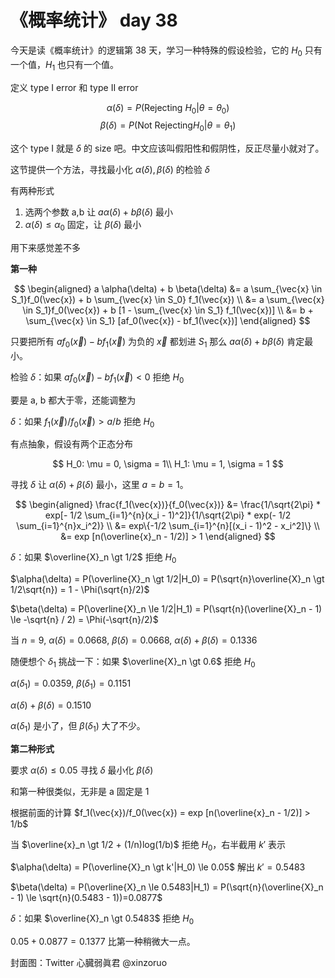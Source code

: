 # 《概率统计》 day 38

今天是读《概率统计》的逻辑第 38 天，学习一种特殊的假设检验，它的 $H_0$ 只有一个值，$H_1$ 也只有一个值。

定义 type I error 和 type II error

$$α(δ) = P(\text{Rejecting} \ H_0|θ = θ_0)$$
$$β(δ) = P(\text{Not Rejecting} H_0|θ = θ_1)$$

这个 type I 就是 $\delta$ 的 size 吧。中文应该叫假阳性和假阴性，反正尽量小就对了。

这节提供一个方法，寻找最小化 $α(δ), β(δ)$ 的检验 $\delta$

有两种形式

1. 选两个参数 a,b 让 $aα(δ) + bβ(δ)$ 最小
2. $α(δ) \le \alpha_0$ 固定，让 $\beta(\delta)$ 最小

用下来感觉差不多

**第一种**

$$
\begin{aligned}
a \alpha(\delta) + b \beta(\delta) &= a \sum_{\vec{x} \in S_1}f_0(\vec{x}) + b \sum_{\vec{x} \in S_0} f_1(\vec{x}) \\
&= a \sum_{\vec{x} \in S_1}f_0(\vec{x}) + b [1 - \sum_{\vec{x} \in S_1} f_1(\vec{x})] \\
&= b + \sum_{\vec{x} \in S_1} [af_0(\vec{x}) - bf_1(\vec{x})]
\end{aligned}
$$

只要把所有 $af_0(\vec{x}) - bf_1(\vec{x})$ 为负的 $\vec{x}$ 都划进 $S_1$ 那么 $a \alpha(\delta) + b \beta(\delta)$ 肯定最小。

检验 $\delta$：如果 $af_0(\vec{x}) - bf_1(\vec{x}) \lt 0$ 拒绝 $H_0$

要是 a, b 都大于零，还能调整为

$\delta$：如果 $f_1(\vec{x})/f_0(\vec{x}) > a/b$ 拒绝 $H_0$

有点抽象，假设有两个正态分布

$$
H_0: \mu = 0, \sigma = 1\\
H_1: \mu = 1, \sigma = 1
$$

寻找 $\delta$ 让 $\alpha(\delta) + \beta(\delta)$ 最小，这里 $a = b = 1$。

$$
\begin{aligned}
\frac{f_1(\vec{x})}{f_0(\vec{x})} &= \frac{1/\sqrt{2\pi} * exp[- 1/2 \sum_{i=1}^{n}(x_i - 1)^2]}{1/\sqrt{2\pi} * exp(- 1/2 \sum_{i=1}^{n}x_i^2)} \\
&= exp\{-1/2 \sum_{i=1}^{n}[(x_i - 1)^2 - x_i^2]\} \\
&= exp [n(\overline{x}_n - 1/2)] > 1
\end{aligned}
$$

$\delta$：如果 $\overline{X}_n \gt 1/2$ 拒绝 $H_0$

$\alpha(\delta) = P(\overline{X}_n \gt 1/2|H_0) = P(\sqrt{n}\overline{X}_n \gt 1/2\sqrt{n}) = 1 - \Phi(\sqrt{n}/2)$

$\beta(\delta) = P(\overline{X}_n \le 1/2|H_1) = P(\sqrt{n}(\overline{X}_n - 1) \le -\sqrt{n} / 2) = \Phi(-\sqrt{n}/2)$

当 $n = 9$, $\alpha(\delta) = 0.0668$, $\beta(\delta) = 0.0668$, $\alpha(\delta) + \beta(\delta)=0.1336$

随便想个 $\delta_1$ 挑战一下：如果 $\overline{X}_n \gt 0.6$ 拒绝 $H_0$

$\alpha(\delta_1) = 0.0359$, $\beta(\delta_1) = 0.1151$

$\alpha(\delta) + \beta(\delta)=0.1510$

$\alpha(\delta_1)$ 是小了，但 $\beta(\delta_1)$ 大了不少。

**第二种形式**

要求 $\alpha(\delta) \le 0.05$ 寻找 $\delta$ 最小化 $\beta(\delta)$

和第一种很类似，无非是 a 固定是 1

根据前面的计算 $f_1(\vec{x})/f_0(\vec{x}) = exp [n(\overline{x}_n - 1/2)] > 1/b$

当 $\overline{x}_n \gt 1/2 + (1/n)log(1/b)$ 拒绝 $H_0$，右半截用 $k'$ 表示

$\alpha(\delta) = P(\overline{X}_n \gt k'|H_0) \le 0.05$ 解出 $k'=0.5483$

$\beta(\delta) = P(\overline{X}_n \le 0.5483|H_1) = P(\sqrt{n}(\overline{X}_n - 1) \le \sqrt{n}(0.5483 - 1))=0.0877$

$\delta$：如果 $\overline{X}_n \gt 0.5483$ 拒绝 $H_0$

$0.05 + 0.0877 = 0.1377$ 比第一种稍微大一点。

封面图：Twitter 心臓弱眞君 @xinzoruo